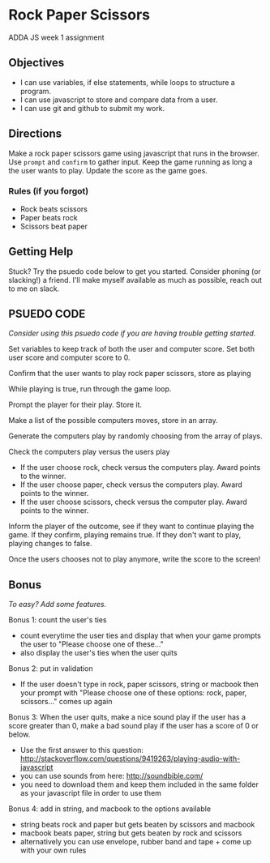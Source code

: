 # Rock Paper Scissors
ADDA JS week 1 assignment

## Objectives
- I can use variables, if else statements, while loops to structure a program.
- I can use javascript to store and compare data from a user.
- I can use git and github to submit my work.

## Directions
Make a rock paper scissors game using javascript that runs in the browser. Use `prompt` and `confirm` to gather input. Keep the game running as long a the user wants to play. Update the score as the game goes.

### Rules (if you forgot)
- Rock beats scissors
- Paper beats rock
- Scissors beat paper

## Getting Help
Stuck? Try the psuedo code below to get you started. Consider phoning (or slacking!) a friend. I'll make myself available as much as possible, reach out to me on slack. 

## PSUEDO CODE
*Consider using this psuedo code if you are having trouble getting started.*

Set variables to keep track of both the user and computer score. Set both user score and computer score to 0.

Confirm that the user wants to play rock paper scissors, store as playing

While playing is true, run through the game loop.

Prompt the player for their play. Store it.

Make a list of the possible computers moves, store in an array.
	
Generate the computers play by randomly choosing from the array of plays.

Check the computers play versus the users play
- If the user choose rock, check versus the computers play. Award points to the winner.
- If the user choose paper, check versus the computers play. Award points to the winner.
- If the user choose scissors, check versus the computer play. Award points to the winner.

Inform the player of the outcome, see if they want to continue playing the game. If they confirm, playing remains true. If they don't want to play, playing changes to false.

Once the users chooses not to play anymore, write the score to the screen!

## Bonus
*To easy? Add some features.*

Bonus 1: count the user's ties
- count everytime the user ties and display that when your game prompts the user to "Please choose one of these..."
- also display the user's ties when the user quits

Bonus 2: put in validation
- If the user doesn't type in rock, paper scissors, string or macbook then your prompt with "Please choose one of these options: rock, paper, scissors..." comes up again

Bonus 3: When the user quits, make a nice sound play if the user has a score greater than 0, make a bad sound play if the user has a score of 0 or below. 
- Use the first answer to this question: http://stackoverflow.com/questions/9419263/playing-audio-with-javascript
- you can use sounds from here: http://soundbible.com/
- you need to download them and keep them included in the same folder as your javascript file in order to use them

Bonus 4: add in string, and macbook to the options available
- string beats rock and paper but gets beaten by scissors and macbook
- macbook beats paper, string but gets beaten by rock and scissors
- alternatively you can use envelope, rubber band and tape + come up with your own rules
